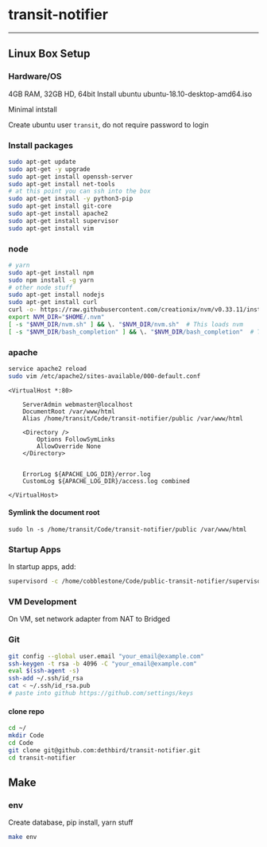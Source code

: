 # transit-notifier
---

## Linux Box Setup

### Hardware/OS
4GB RAM, 32GB HD, 64bit
Install ubuntu ubuntu-18.10-desktop-amd64.iso

Minimal intstall

Create ubuntu user `transit`, do not require password to login

### Install packages
```bash
sudo apt-get update
sudo apt-get -y upgrade
sudo apt-get install openssh-server
sudo apt-get install net-tools
# at this point you can ssh into the box
sudo apt-get install -y python3-pip
sudo apt-get install git-core
sudo apt-get install apache2
sudo apt-get install supervisor
sudo apt-get install vim

```

### node
```bash
# yarn
sudo apt-get install npm
sudo npm install -g yarn
# other node stuff
sudo apt-get install nodejs
sudo apt-get install curl
curl -o- https://raw.githubusercontent.com/creationix/nvm/v0.33.11/install.sh | bash
export NVM_DIR="$HOME/.nvm"
[ -s "$NVM_DIR/nvm.sh" ] && \. "$NVM_DIR/nvm.sh"  # This loads nvm
[ -s "$NVM_DIR/bash_completion" ] && \. "$NVM_DIR/bash_completion"  # This loads nvm bash_completion
```

### apache
```bash
service apache2 reload
sudo vim /etc/apache2/sites-available/000-default.conf
```

```
<VirtualHost *:80>

    ServerAdmin webmaster@localhost
    DocumentRoot /var/www/html
    Alias /home/transit/Code/transit-notifier/public /var/www/html

    <Directory />
        Options FollowSymLinks
        AllowOverride None
    </Directory>


    ErrorLog ${APACHE_LOG_DIR}/error.log
    CustomLog ${APACHE_LOG_DIR}/access.log combined

</VirtualHost>

```

#### Symlink the document root
```
sudo ln -s /home/transit/Code/transit-notifier/public /var/www/html
```

### Startup Apps
In startup apps, add:
```bash
supervisord -c /home/cobblestone/Code/public-transit-notifier/supervisord.conf
```

### VM Development
On VM, set network adapter from NAT to Bridged

### Git
```bash
git config --global user.email "your_email@example.com"
ssh-keygen -t rsa -b 4096 -C "your_email@example.com"
eval $(ssh-agent -s)
ssh-add ~/.ssh/id_rsa
cat < ~/.ssh/id_rsa.pub
# paste into github https://github.com/settings/keys
```

#### clone repo
```bash
cd ~/
mkdir Code
cd Code
git clone git@github.com:dethbird/transit-notifier.git
cd transit-notifier
```

## Make

### env
Create database, pip install, yarn stuff
```bash
make env
```

